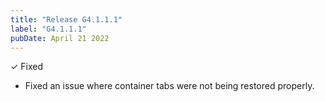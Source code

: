 ```yaml
---
title: "Release G4.1.1.1"
label: "G4.1.1.1"
pubDate: April 21 2022
---
```


✓ Fixed

* Fixed an issue where container tabs were not being restored properly.